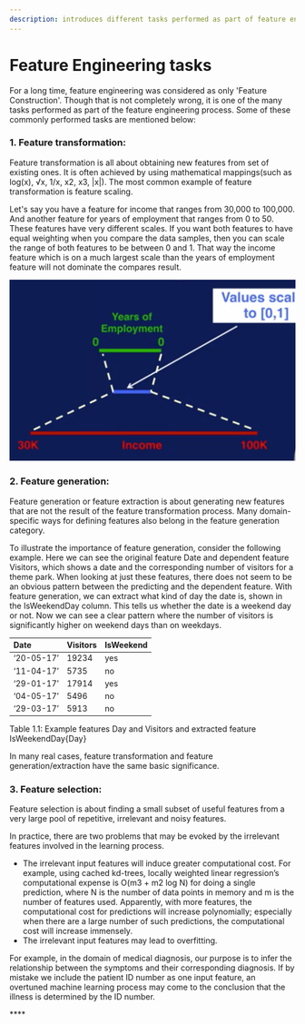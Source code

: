 ```yaml
---
description: introduces different tasks performed as part of feature engineering process
---
```


# Feature Engineering tasks

For a long time, feature engineering was considered as only 'Feature Construction'. Though that is not completely wrong, it is one of the many tasks performed as part of the feature engineering process. Some of these commonly performed tasks are mentioned below:

###  **1. Feature transformation:** 

Feature transformation is all about obtaining new features from set of existing ones. It is often achieved by using mathematical mappings\(such as log\(x\), √x, 1/x, x2, x3, \|x\|\). The most common example of feature transformation is feature scaling. 

Let's say you have a feature for income that ranges from 30,000 to 100,000. And another feature for years of employment that ranges from 0 to 50. These features have very different scales. If you want both features to have equal weighting when you compare the data samples, then you can scale the range of both features to be between 0 and 1. That way the income feature which is on a much largest scale than the years of employment feature will not dominate the compares result.

![Fig1.1: Feature scaling of years of employment and income](../.gitbook/assets/screen-shot-2020-08-15-at-2.33.56-pm.png)

### **2. Feature generation:** 

Feature generation or feature extraction is about generating new features that are not the result of the feature transformation process. Many domain-specific ways for defining features also belong in the feature generation category.

To illustrate the importance of feature generation, consider the following example. Here we can see the original feature Date and dependent feature Visitors, which shows a date and the corresponding number of visitors for a theme park. When looking at just these features, there does not seem to be an obvious pattern between the predicting and the dependent feature. With feature generation, we can extract what kind of day the date is, shown in the IsWeekendDay column. This tells us whether the date is a weekend day or not. Now we can see a clear pattern where the number of visitors is significantly higher on weekend days than on weekdays. 

| Date  | Visitors | IsWeekend |
| :--- | :--- | :--- |
| ‘20-05-17’  | 19234  | yes |
| ‘11-04-17’ | 5735 | no |
| ‘29-01-17’ | 17914 | yes |
| ‘04-05-17’ | 5496 | no |
| ‘29-03-17’ | 5913 | no |

Table 1.1: Example features Day and Visitors and extracted feature IsWeekendDay{Day}

In many real cases, feature transformation and feature generation/extraction have the same basic significance.



### **3. Feature selection:** 

Feature selection is about finding a small subset of useful features from a very large pool of repetitive, irrelevant and noisy features. 

In practice, there are two problems that may be evoked by the irrelevant features involved in the learning process. 

* The irrelevant input features will induce greater computational cost. For example, using cached kd-trees, locally weighted linear regression’s computational expense is O\(m3 + m2 log N\) for doing a single prediction, where N is the number of data points in memory and m is the number of features used. Apparently, with more features, the computational cost for predictions will increase polynomially; especially when there are a large number of such predictions, the computational cost will increase immensely. 
* The irrelevant input features may lead to overfitting.

For example, in the domain of medical diagnosis, our purpose is to infer the relationship between the symptoms and their corresponding diagnosis. If by mistake we include the patient ID number as one input feature, an overtuned machine learning process may come to the conclusion that the illness is determined by the ID number.

 



\*\*\*\*

